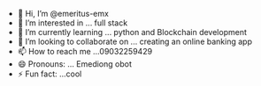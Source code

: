 - 👋 Hi, I’m @emeritus-emx
- 👀 I’m interested in ... full stack 
- 🌱 I’m currently learning ... python and Blockchain development 
- 💞️ I’m looking to collaborate on ... creating an online banking app
- 📫 How to reach me ...09032259429
- 😄 Pronouns: ... Emediong obot 
- ⚡ Fun fact: ...cool

<!---
emeritus-emx/emeritus-emx is a ✨ special ✨ repository because its `README.md` (this file) appears on your GitHub profile.
You can click the Preview link to take a look at your changes.
--->
